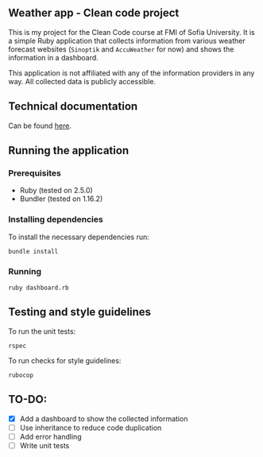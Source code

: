 ## Weather app - Clean code project

This is my project for the Clean Code course at FMI of Sofia University.
It is a simple Ruby application that collects information from various weather forecast websites (`Sinoptik` and `AccuWeather` for now) and shows the information in a dashboard.

This application is not affiliated with any of the information providers in any way. All collected data is publicly accessible.

## Technical documentation

Can be found [here](docs/).

## Running the application

### Prerequisites

 - Ruby (tested on 2.5.0)
 - Bundler (tested on 1.16.2)

### Installing dependencies

To install the necessary dependencies run:

```shell
bundle install
```

### Running

```shell
ruby dashboard.rb
```

## Testing and style guidelines

To run the unit tests:

```shell
rspec
```

To run checks for style guidelines:

```shell
rubocop
```

## TO-DO:
- [x] Add a dashboard to show the collected information
- [ ] Use inheritance to reduce code duplication
- [ ] Add error handling
- [ ] Write unit tests
